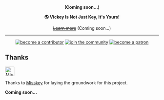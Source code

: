 <div align="center">
<!--<a href="#">
	<img src="./assets/title_float.svg" alt="Vickey logo" style="border-radius:50%" width="300"/>
</a>-->
<b>(Coming soon...)</b>

**🌎 **Vickey** Is Not Just Key, It's Yours!**

~~[Learn more](#)~~ (Coming soon...)

---

<!--<a href="https://misskey-hub.net/docs/for-admin/install/guides/">
		<img src="https://custom-icon-badges.herokuapp.com/badge/create_an-instance-FBD53C?logoColor=FBD53C&style=for-the-badge&logo=server&labelColor=363B40" alt="create an instance"/></a>-->

<a href="./CONTRIBUTING.md">
		<img src="https://custom-icon-badges.herokuapp.com/badge/become_a-contributor-A371F7?logoColor=A371F7&style=for-the-badge&logo=git-merge&labelColor=363B40" alt="become a contributor"/></a>

<a href="#">
		<img src="https://custom-icon-badges.herokuapp.com/badge/join_the-community-000000?logoColor=000000&style=for-the-badge&logo=matrix&labelColor=FFFFFF" alt="join the community"/></a>

<a href="https://ko-fi.com/yateam">
		<img src="https://custom-icon-badges.herokuapp.com/badge/become_a-sposonr-F96854?logoColor=DDDDDD&style=for-the-badge&logo=ko-fi&labelColor=363B40" alt="become a patron"/></a>

</div>

## Thanks

<a href="https://misskey-hub.net"><img src="./assets/title_float.svg" height="30" alt="Misskey" /></a>

Thanks to [Misskey](https://misskey-hub.net) for laying the groundwork for this project.

**Coming soon...**
